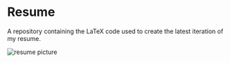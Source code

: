 # Resume

A repository containing the LaTeX code used to create the latest iteration of my resume.

![resume picture](https://i.imgur.com/0b9gerk.png)
